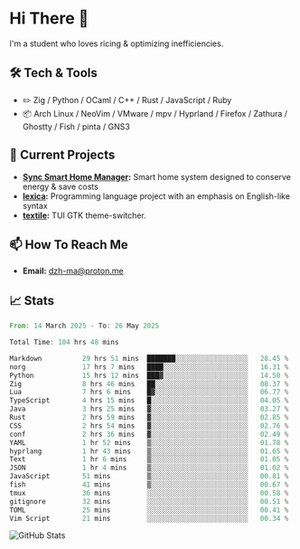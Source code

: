 # Hi There 👋
I'm a student who loves ricing & optimizing inefficiencies.
## 🛠️ Tech & Tools
- ✏️  Zig / Python / OCaml / C++ / Rust / JavaScript / Ruby
- 📦 Arch Linux / NeoVim / VMware / mpv / Hyprland / Firefox / Zathura / Ghostty / Fish / pinta / GNS3
## 🔭 Current Projects
- **[Sync Smart Home Manager](https://github.com/dzh-ma/sync):** Smart home system designed to conserve energy & save costs
- **[lexica](https://github.com/dzh-ma/lexica):** Programming language project with an emphasis on English-like syntax
- **[textile](https://github.com/dzh-ma/textile):** TUI GTK theme-switcher.
## 📫 How To Reach Me
- **Email:** [dzh-ma@proton.me](mailto:dzh-ma@proton.me)
## 📈 Stats
<!--START_SECTION:waka-->

```rust
From: 14 March 2025 - To: 26 May 2025

Total Time: 104 hrs 48 mins

Markdown          29 hrs 51 mins  ███████░░░░░░░░░░░░░░░░░░   28.45 %
norg              17 hrs 7 mins   ████░░░░░░░░░░░░░░░░░░░░░   16.31 %
Python            15 hrs 12 mins  ███▓░░░░░░░░░░░░░░░░░░░░░   14.50 %
Zig               8 hrs 46 mins   ██░░░░░░░░░░░░░░░░░░░░░░░   08.37 %
Lua               7 hrs 6 mins    █▓░░░░░░░░░░░░░░░░░░░░░░░   06.77 %
TypeScript        4 hrs 15 mins   █░░░░░░░░░░░░░░░░░░░░░░░░   04.05 %
Java              3 hrs 25 mins   ▓░░░░░░░░░░░░░░░░░░░░░░░░   03.27 %
Rust              2 hrs 59 mins   ▓░░░░░░░░░░░░░░░░░░░░░░░░   02.85 %
CSS               2 hrs 54 mins   ▓░░░░░░░░░░░░░░░░░░░░░░░░   02.76 %
conf              2 hrs 36 mins   ▓░░░░░░░░░░░░░░░░░░░░░░░░   02.49 %
YAML              1 hr 52 mins    ▒░░░░░░░░░░░░░░░░░░░░░░░░   01.78 %
hyprlang          1 hr 43 mins    ▒░░░░░░░░░░░░░░░░░░░░░░░░   01.65 %
Text              1 hr 6 mins     ▒░░░░░░░░░░░░░░░░░░░░░░░░   01.05 %
JSON              1 hr 4 mins     ▒░░░░░░░░░░░░░░░░░░░░░░░░   01.02 %
JavaScript        51 mins         ▒░░░░░░░░░░░░░░░░░░░░░░░░   00.81 %
fish              41 mins         ▒░░░░░░░░░░░░░░░░░░░░░░░░   00.67 %
tmux              36 mins         ░░░░░░░░░░░░░░░░░░░░░░░░░   00.58 %
gitignore         32 mins         ░░░░░░░░░░░░░░░░░░░░░░░░░   00.51 %
TOML              25 mins         ░░░░░░░░░░░░░░░░░░░░░░░░░   00.41 %
Vim Script        21 mins         ░░░░░░░░░░░░░░░░░░░░░░░░░   00.34 %
```

<!--END_SECTION:waka-->

![GitHub Stats](https://github-readme-stats.vercel.app/api?username=dzh-ma&show_icons=true&theme=transparent)
